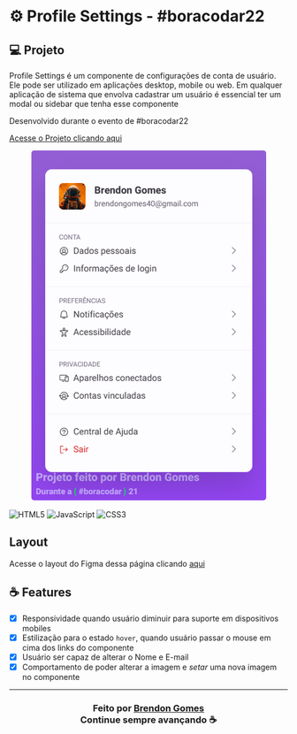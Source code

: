 # ⚙ Profile Settings - #boracodar22

## 💻 Projeto

Profile Settings é um componente de configurações de conta de usuário. Ele pode ser utilizado em aplicações desktop, mobile ou web. Em qualquer aplicação de sistema que envolva cadastrar um usuário é essencial ter um modal ou sidebar que tenha esse componente

Desenvolvido durante o evento de #boracodar22

[Acesse o Projeto clicando aqui](https://brendon3578.github.io/profile-settings-twenty-two/)

<p align="center">
    <kbd>
        <img src="../.github/profile-settings-preview.png"style="border-radius: 5px" alt="Website">
    </kbd>
</p>

![HTML5](https://img.shields.io/badge/html5-%23E34F26.svg?style=for-the-badge&logo=html5&logoColor=white)
![JavaScript](https://img.shields.io/badge/javascript-%23323330.svg?style=for-the-badge&logo=javascript&logoColor=%23F7DF1E)
![CSS3](https://img.shields.io/badge/css3-%231572B6.svg?style=for-the-badge&logo=css3&logoColor=white)

## Layout

Acesse o layout do Figma dessa página clicando [aqui](https://www.figma.com/community/file/1245736372337157133)

## ☕ Features

- [x] Responsividade quando usuário diminuir para suporte em dispositivos mobiles
- [x] Estilização para o estado `hover`, quando usuário passar o mouse em cima dos links do componente
- [x] Usuário ser capaz de alterar o Nome e E-mail
- [x] Comportamento de poder alterar a imagem e *setar* uma nova imagem no componente

---

<h3 align="center">
    Feito por <a href="https://github.com/Brendon3578"> Brendon Gomes</a>
    <br>
    Continue sempre avançando ☕
</h3>
